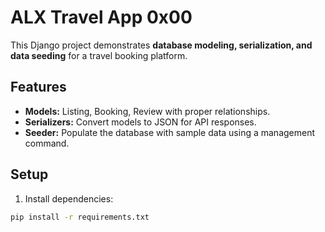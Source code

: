 # ALX Travel App 0x00

This Django project demonstrates **database modeling, serialization, and data seeding** for a travel booking platform.

## Features

- **Models:** Listing, Booking, Review with proper relationships.
- **Serializers:** Convert models to JSON for API responses.
- **Seeder:** Populate the database with sample data using a management command.

## Setup

1. Install dependencies:

```bash
pip install -r requirements.txt
